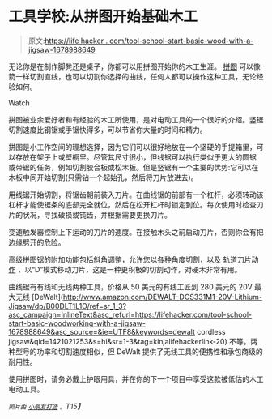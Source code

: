 # 工具学校:从拼图开始基础木工

> 原文:[https://life hacker . com/tool-school-start-basic-wood-with-a-jigsaw-1678988649](https://lifehacker.com/tool-school-start-basic-woodworking-with-a-jigsaw-1678988649)

无论你是在制作脚凳还是桌子，你都可以用拼图开始你的木工生涯。 [拼图](http://www.amazon.com/Jig-Saws/b?asc_campaign=InlineText&asc_refurl=https://lifehacker.com/tool-school-start-basic-woodworking-with-a-jigsaw-1678988649&asc_source=&ie=UTF8&node=552934&tag=kinjalifehackerlink-20) 可以像箭一样切割直线，也可以切割你选择的曲线，任何人都可以操作这种工具，无论经验如何。

Watch

拼图被业余爱好者和有经验的木工所使用，是对电动工具的一个很好的介绍。竖锯切割速度比钢锯或手锯快得多，可以节省你大量的时间和精力。

拼图是小工作空间的理想选择，因为它们可以很好地放在一个坚硬的手提箱里，可以存放在架子上或壁橱里。尽管其尺寸很小，但线锯可以执行类似于更大的圆锯 或带锯的任务，例如切割胶合板或松木板。但是竖锯有一个主要的优势:它可以在木板中间开始切割(只需钻一个起始孔，然后将刀片放进去)。

用线锯开始切割，将锯齿朝前装入刀片。在曲线锯的前部有一个杠杆，必须转动该杠杆才能使锯条的底部完全就位，然后在松开杠杆时锁定到位。每次使用时检查刀片的状况，寻找破损或钝齿，并根据需要更换刀片。

变速触发器控制上下运动的刀片的速度。在接触木头之前启动刀片，否则你会有把边缘劈开的危险。

高级拼图锯的附加功能包括斜角调整，允许您以各种角度切割，以及 [轨道刀片动作](https://www.youtube.com/watch?v=eeJ_6bsyrhk) ，以“D”模式移动刀片，这是一种更积极的切割动作，对硬木非常有用。

曲线锯有有线和无线两种工具，价格从 50 美元的有线工匠到 280 美元的 20V 最大无线 [DeWalt](http://www.amazon.com/DEWALT-DCS331M1-20V-Lithium-Jigsaw/dp/B00DLT1L1O/ref=sr_1_3?asc_campaign=InlineText&asc_refurl=https://lifehacker.com/tool-school-start-basic-woodworking-with-a-jigsaw-1678988649&asc_source=&ie=UTF8&keywords=dewalt cordless jigsaw&qid=1421021253&s=hi&sr=1-3&tag=kinjalifehackerlink-20) 不等。两种型号的功率和切割速度相似，但 DeWalt 提供了无线工具的便携性和承包商级的耐用性。

使用拼图时，请务必戴上护眼用具，并在你的下一个项目中享受这款被低估的木工电动工具。

<small>*照片由*</small> [*<small>小朋友打造</small>*](http://builtbykids.com) *<small>。</small>T15】*